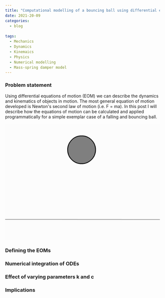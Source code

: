 ```yaml
---
title: "Computational modelling of a bouncing ball using differential equations of motion"
date: 2021-20-09
categories:
  - blog

tags:
  - Mechanics
  - Dynamics
  - Kinemaics
  - Physics
  - Numerical modelling
  - Mass-spring damper model
---
```


### Problem statement

Using differential equations of motion (EOM) we can describe the dynamics and kinematics of objects in motion. The most general equation of motion developed is Newton's second law of motion (i.e. F = ma). In this post I will describe how the equations of motion can be calculated and applied programmatically for a simple exemplar case of a falling and bouncing ball.

<p align="center">
  <img src="/assets/images/EOM-contact-modelling/Bouncing ball.gif" width="700">
</p>

### Defining the EOMs



### Numerical integration of ODEs



### Effect of varying parameters k and c



### Implications









